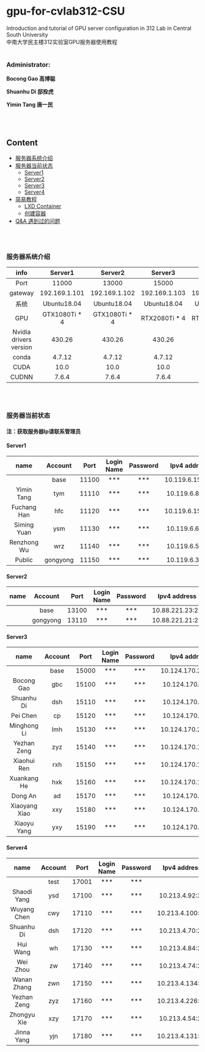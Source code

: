 # gpu-for-cvlab312-CSU
 Introduction and tutorial of GPU server configuration in 312 Lab in Central South University   
 中南大学民主楼312实验室GPU服务器使用教程
<br/>
<br/>

### Administrator:   

**Bocong Gao 高博聪**    

**Shuanhu Di 邸拴虎**    

**Yimin Tang 唐一民**   

<br/>
<br/>

## Content
- [服务器系统介绍](#服务器系统介绍)
- [服务器当前状态](#服务器当前状态)
  - [Server1](#Server1)
  - [Server2](#Server2)
  - [Server3](#Server3)
  - [Server4](#Server4)
- [简易教程](#简易教程)
  - [LXD Container](/lxd.md)
  - [创建容器](/create.md)
- [Q&A 遇到过的问题](/question.md)


<br/>
<br/>

### 服务器系统介绍
 
| info | Server1 | Server2 | Server3 | Server4 | 
| :----: | :----: | :------: | :---: | :------: | 
| Port  | 11000 | 13000 | 15000 | 17000 | 
| gateway | 192.169.1.101 | 192.169.1.102 | 192.169.1.103 | 192.169.1.104 |
| 系统 | Ubuntu18.04 | Ubuntu18.04 | Ubuntu18.04 | Ubuntu18.04 | 
| GPU | GTX1080Ti * 4 | GTX1080Ti * 4 | RTX2080Ti * 4 | RTX2080Ti * 4 |  
| Nvidia drivers version | 430.26 | 430.26 | 430.26 | 430.26 |  
| conda | 4.7.12 | 4.7.12 | 4.7.12 | 4.7.12 | 
| CUDA | 10.0 | 10.0 | 10.0 | 10.0 |  
| CUDNN | 7.6.4 | 7.6.4 | 7.6.4 | 7.6.4 |  

<br/>
<br/>

### 服务器当前状态

#### 注：获取服务器Ip请联系管理员

#### Server1

| name | Account | Port | Login Name | Password | Ipv4 address |  
| :----: | :------: | :---: | :------: | :---: | :--------: |
|   | base | 11100 | *** | *** | 10.119.6.151:22 |
| Yimin Tang | tym | 11110 | *** | *** | 10.119.6.88:22 |
| Fuchang Han | hfc | 11120 | *** | *** | 10.119.6.155:22 |
| Siming Yuan | ysm | 11130 | *** | *** | 10.119.6.62:22 |
| Renzhong Wu | wrz | 11140 | *** | *** | 10.119.6.55:22 |
| Public | gongyong | 11150 | *** | *** | 10.119.6.38:22 |

#### Server2

| name | Account | Port | Login Name | Password | Ipv4 address |  
| :----: | :------: | :---: | :------: | :---: | :--------: |
|   | base | 13100 | *** | *** | 10.88.221.23:22 |
|   | gongyong | 13110 | *** | *** | 10.88.221.21:22 |

#### Server3

| name | Account | Port | Login Name | Password | Ipv4 address |   
| :----: | :------: | :---: | :------: | :---: | :--------: |
|   | base | 15000 | *** | *** | 10.124.170.252:22 |
| Bocong Gao | gbc | 15100 | *** | *** | 10.124.170.74:22 |
| Shuanhu Di | dsh | 15110 | *** | *** | 10.124.170.91:22 |
| Pei Chen | cp | 15120 | *** | *** | 10.124.170.22:22 |
| Minghong Li | lmh | 15130 | *** | *** | 10.124.170.233:22 |
| Yezhan Zeng | zyz | 15140 | *** | *** | 10.124.170.178:22 |
| Xiaohui Ren | rxh | 15150 | *** | *** | 10.124.170.150:22 |
| Xuankang He | hxk | 15160 | *** | *** | 10.124.170.130:22 |
| Dong An | ad | 15170 | *** | *** | 10.124.170.24:22 |
| Xiaoyang Xiao | xxy | 15180 | *** | *** | 10.124.170.25:22 |
| Xiaoyu Yang | yxy | 15190 | *** | *** | 10.124.170.19:22 |

#### Server4

| name | Account | Port | Login Name | Password | Ipv4 address |   
| :----: | :------: | :---: | :------: | :---: | :--------: |
|   | test | 17001 | *** | *** | |
| Shaodi Yang | ysd | 17100 | *** | *** | 10.213.4.92:22 |
| Wuyang Chen | cwy | 17110 | *** | *** | 10.213.4.100:22 |
| Shuanhu Di | dsh | 17120 | *** | *** | 10.213.4.70:22 |
| Hui Wang | wh | 17130 | *** | *** | 10.213.4.84:22 |
| Wei Zhou | zw | 17140 | *** | *** | 10.213.4.74:22 |
| Wanan Zhang | zwn | 17150 | *** | *** | 10.213.4.134:22 |
| Yezhan Zeng | zyz | 17160 | *** | *** | 10.213.4.226:22 |
| Zhongyu Xie | xzy | 17170 | *** | *** | 10.213.4.54:22 |
| Jinna Yang | yjn | 17180 | *** | *** | 10.213.4.131:22 |

<br/>
<br/>






